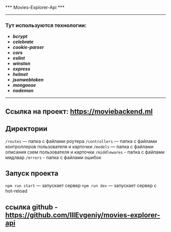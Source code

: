 *** Movies-Explorer-Api ***

___
### **Тут используются технологии:**
+ ***bcrypt***
+ ***celebrate***
+ ***cookie-parser***
+ ***cors***
+ ***eslint***
+ ***winston***
+ ***express***
+ ***helmet***
+ ***jsonwebtoken***
+ ***mongoose***
+ ***nodemon***
___

## Cсылка на проект: **https://moviebackend.ml**

## Директории

`/routes` — папка с файлами роутера
`/controllers` — папка с файлами контроллеров пользователя и карточки
`/models` — папка с файлами описания схем пользователя и карточки
`/middlewares` -  папка с файлами мидлвар
`/errors` -  папка с файлами ошибок

## Запуск проекта

`npm run start` — запускает сервер
`npm run dev` — запускает сервер с hot-reload


## ссылка github - https://github.com/lllEvgeniy/movies-explorer-api
